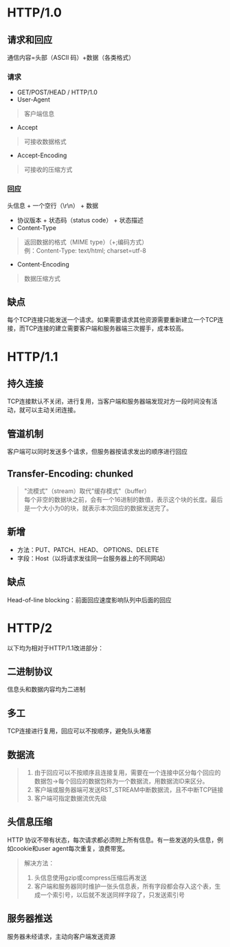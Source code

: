 # HTTP/1.0

## 请求和回应
通信内容=头部（ASCII 码）+数据（各类格式）

### 请求
* GET/POST/HEAD / HTTP/1.0
* User-Agent
> 客户端信息
* Accept
> 可接收数据格式
* Accept-Encoding
> 可接收的压缩方式

### 回应
头信息 + 一个空行（\r\n） + 数据
* 协议版本 + 状态码（status code） + 状态描述
* Content-Type    
> 返回数据的格式（MIME type）（+;编码方式）      
> 例：Content-Type: text/html; charset=utf-8
* Content-Encoding
> 数据压缩方式

## 缺点
每个TCP连接只能发送一个请求。如果需要请求其他资源需要重新建立一个TCP连接，而TCP连接的建立需要客户端和服务器端三次握手，成本较高。

# HTTP/1.1
## 持久连接
TCP连接默认不关闭，进行复用，当客户端和服务器端发现对方一段时间没有活动，就可以主动关闭连接。

## 管道机制
客户端可以同时发送多个请求，但服务器按请求发出的顺序进行回应

## Transfer-Encoding: chunked
> "流模式"（stream）取代"缓存模式"（buffer）     
> 每个非空的数据块之前，会有一个16进制的数值，表示这个块的长度。最后是一个大小为0的块，就表示本次回应的数据发送完了。

## 新增
* 方法：PUT、PATCH、HEAD、 OPTIONS、DELETE
* 字段：Host（以将请求发往同一台服务器上的不同网站）

## 缺点
Head-of-line blocking：前面回应速度影响队列中后面的回应

# HTTP/2
以下均为相对于HTTP/1.1改进部分：
## 二进制协议
信息头和数据内容均为二进制

## 多工
TCP连接进行复用，回应可以不按顺序，避免队头堵塞

## 数据流
> 1. 由于回应可以不按顺序且连接复用，需要在一个连接中区分每个回应的数据包->每个回应的数据包称为一个数据流，用数据流ID来区分。
> 2. 客户端或服务器端可发送RST_STREAM中断数据流，且不中断TCP链接   
> 3. 客户端可指定数据流优先级

## 头信息压缩
HTTP 协议不带有状态，每次请求都必须附上所有信息。有一些发送的头信息，例如cookie和user agent每次重复，浪费带宽。          
> 解决方法：     
> 1. 头信息使用gzip或compress压缩后再发送     
> 2. 客户端和服务器同时维护一张头信息表，所有字段都会存入这个表，生成一个索引号，以后就不发送同样字段了，只发送索引号

## 服务器推送
服务器未经请求，主动向客户端发送资源

